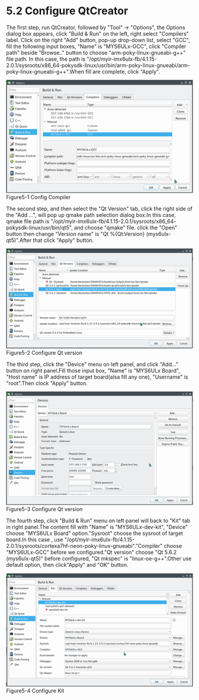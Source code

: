 # 5.2 Configure QtCreator

The first step, run QtCreator, followed by "Tool" -> "Options", the Options dialog box appears, click "Build & Run" on the left, right select "Compilers" label.
Click on the right "Add" button, pop-up drop-down list, select "GCC", fill the following input boxes, "Name" is "MYS6ULx-GCC", click "Compiler path" beside "Browse.." button to choose "arm-poky-linux-gnueabi-g++" file path. In this case, the path is "/opt/myir-imx6ulx-fb/4.1.15-2.0.1/sysroots/x86_64-pokysdk-linux/usr/bin/arm-poky-linux-gnueabi/arm-poky-linux-gnueabi-g++".When fill are complete, click "Apply".

![](image/5-2-1.png)
Figure5-1 Config Compiler

The second step, and then select the "Qt Version" tab, click the right side of the "Add ...", will pop up qmake path selection dialog box.In this case, qmake file path is "/opt/myir-imx6ulx-fb/4.1.15-2.0.1/sysroots/x86_64-pokysdk-linux/usr/bin/qt5", and choose "qmake" file. click the "Open" button then change "Version name" is "Qt %{Qt:Version} (mys6ulx-qt5)".After that click "Apply" button.

![](image/5-2-2.png)
Figure5-2 Configure Qt version

The third step, click the "Device" menu on left panel, and click "Add..." button on right panel.Fill those input box, "Name" is "MYS6ULx Board", "Host name" is IP address of target board(alsa fill any one), "Username" is "root".Then clock "Apply" button.

![](image/5-2-3.png)
Figure5-3 Configure Qt version

The fourth step, click "Build & Run" menu on left panel will back to "Kit" tab in right panel.The content fill with "Name" is "MYS6ULx-dev-kit", "Device" choose "MYS6ULx Board" option."Sysroot" choose the sysroot of target board.In this case , use "/opt/myir-imx6ulx-fb/4.1.15-2.0.1/sysroots/cortexa7hf-neon-poky-linux-gnueabi"."Compiler" choose "MYS6ULx-GCC" before we configured."Qt version" choose "Qt 5.6.2 (mys6ulx-qt5)" before configured, "Qt mkspec" is "linux-oe-g++".Other use default option, then click"Apply" and "OK" button.


![](image/5-2-4.png)
Figure5-4 Configure Kit

